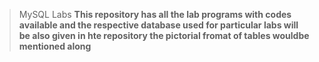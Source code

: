 > MySQL Labs
**This repository has all the lab programs with codes available and the respective database used for particular labs will be also given in hte repository the pictorial fromat of tables wouldbe mentioned along**
